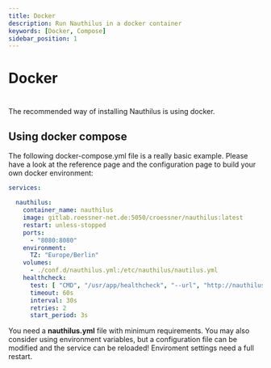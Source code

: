 ```yaml
---
title: Docker
description: Run Nauthilus in a docker container
keywords: [Docker, Compose]
sidebar_position: 1
---
```

# Docker
#
The recommended way of installing Nauthilus is using docker.

## Using docker compose

The following docker-compose.yml file is a really basic example. Please have a look at the reference page and the
configuration page to build your own docker environment:

```yaml
services:

  nauthilus:
    container_name: nauthilus
    image: gitlab.roessner-net.de:5050/croessner/nauthilus:latest
    restart: unless-stopped
    ports:
      - "8080:8080"
    environment:
      TZ: "Europe/Berlin"
    volumes:
      - ./conf.d/nauthilus.yml:/etc/nauthilus/nautilus.yml
    healthcheck:
      test: [ "CMD", "/usr/app/healthcheck", "--url", "http://nauthilus:8080/ping" ]
      timeout: 60s
      interval: 30s
      retries: 2
      start_period: 3s
```

You need a **nauthilus.yml** file with minimum requirements. You may also consider using environment variables, but
a configuration file can be modified and the service can be reloaded! Enviroment settings need a full restart.